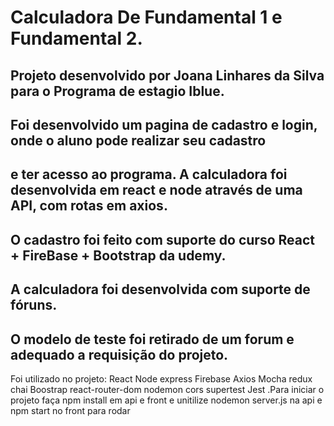 # Calculadora De Fundamental 1 e Fundamental 2.

## Projeto desenvolvido por Joana Linhares da Silva para o Programa de estagio Iblue.
## Foi desenvolvido um pagina de cadastro e login, onde o aluno pode realizar seu cadastro 
## e ter acesso ao programa. A calculadora foi desenvolvida em react e node através de uma API, com rotas em axios.
## O cadastro foi feito com suporte do curso React + FireBase + Bootstrap da udemy.
## A calculadora foi desenvolvida com suporte de fóruns. 
## O modelo de teste foi retirado de um forum  e adequado a requisição do projeto. 

Foi utilizado no projeto:
React
Node express
Firebase
Axios 
Mocha
redux
chai
Boostrap
react-router-dom
nodemon
cors 
supertest
Jest
.Para iniciar o projeto faça npm install em api e front e unitilize nodemon server.js na api e npm start no front para rodar
